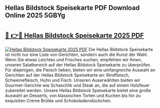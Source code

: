 ## Hellas Bildstock Speisekarte PDF Download Online 2025 5GBYg

# <h2><a href="http://gc96r7.nevu.top/?p=Hellas+Bildstock+Speisekarte">🔗 👉🔴 Hellas Bildstock Speisekarte 2025 PDF</a></h2>

[![Hellas Bildstock Speisekarte 2025 PDF](https://i.imgur.com/dBaPXMq.png)](http://gc96r7.nevu.top/?p=Hellas+Bildstock+Speisekarte)
Die Hellas Bildstock Speisekarte ist nicht nur eine Liste von Gerichten, sondern auch die Kunst der Wahl. Wenn Sie etwas Leichtes und Frisches suchen, empfehlen wir Ihnen, unseren Salatbereich auf der Hellas Bildstock Speisekarte zu überprüfen. Für diejenigen, die Fleisch lieben, bieten wir eine umfangreiche Auswahl an Gerichten auf der Hellas Bildstock Speisekarte an: Rindfleisch, Schweinefleisch, Huhn und Fisch. Unseren Auserwählten bieten wir Gourmet-Gerichte wie Schaschlik und Steak an, die auf einem Holzfeuer zubereitet werden. Unsere Hellas Bildstock Speisekarte bietet eine große Auswahl an Desserts, von klassischen Torten und Kuchen bis hin zu exquisiten Crème Brûlée und Schokoladenstückchen.
